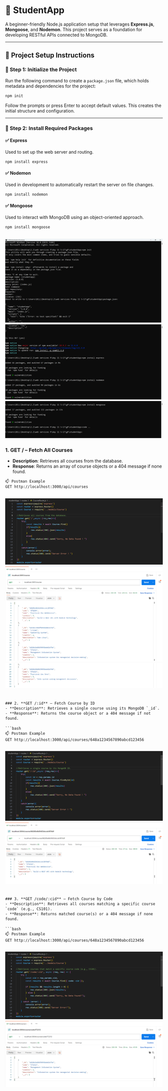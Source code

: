 # 📘 StudentApp

A beginner-friendly Node.js application setup that leverages **Express.js**, **Mongoose**, and **Nodemon**. This project serves as a foundation for developing RESTful APIs connected to MongoDB.

---

## 📁 Project Setup Instructions

### 🔹 Step 1: Initialize the Project

Run the following command to create a `package.json` file, which holds metadata and dependencies for the project:

```bash
npm init
```

Follow the prompts or press Enter to accept default values. This creates the initial structure and configuration.

---

### 🔹 Step 2: Install Required Packages

#### ✅ Express
Used to set up the web server and routing.

```bash
npm install express
```

#### ✅ Nodemon
Used in development to automatically restart the server on file changes.

```bash
npm install nodemon
```

#### ✅ Mongoose
Used to interact with MongoDB using an object-oriented approach.

```bash
npm install mongoose
```
![1-1.png](./Outputs/1-1.png)<br>![1-2.png](./Outputs/1-2.png)<br>![1-3.png](./Outputs/1-3.png)
--

### 1. **GET /** – Fetch All Courses
- **Description**: Retrieves all courses from the database.
- **Response**: Returns an array of course objects or a 404 message if none found.

```bash
📫 Postman Example
GET http://localhost:3000/api/courses
```
![5-1.png](./Outputs/5-1.png)<br>![4-1.png](./Outputs/4-1.png)<br>![4-2.png](./Outputs/4-2.png)
--
```

### 2. **GET /:id** – Fetch Course by ID
- **Description**: Retrieves a single course using its MongoDB `_id`.
- **Response**: Returns the course object or a 404 message if not found.

```bash
📫 Postman Example
GET http://localhost:3000/api/courses/648a1234567890abcd123456
```
![5-2.png](./Outputs/5-2.png)<br>![4-3.png](./Outputs/4-3.png)
--
```

### 3. **GET /code/:cid** – Fetch Course by Code
- **Description**: Retrieves all courses matching a specific course `code` (e.g., CS101).
- **Response**: Returns matched course(s) or a 404 message if none found.

```bash
📫 Postman Example
GET http://localhost:3000/api/courses/648a1234567890abcd123456
```
![5-3.png](./Outputs/5-3.png)<br>![4-4.png](./Outputs/4-4.png)
--
```

